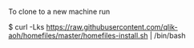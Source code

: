 To clone to a new machine run

$ curl -Lks https://raw.githubusercontent.com/qlik-aoh/homefiles/master/homefiles-install.sh | /bin/bash


